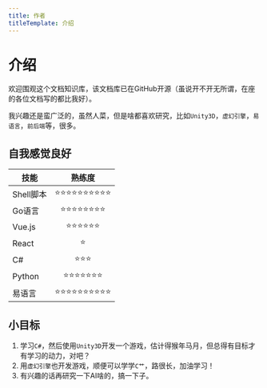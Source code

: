 ```yaml
---
title: 作者
titleTemplate: 介绍
---
```


# 介绍

欢迎围观这个文档知识库，该文档库已在GitHub开源（虽说开不开无所谓，在座的各位文档写的都比我好）。

我兴趣还是蛮广泛的，虽然人菜，但是啥都喜欢研究，比如`Unity3D`，`虚幻引擎`，`易语言`，`前后端`等，很多。


## 自我感觉良好

| 技能      |                            熟练度                            |
| --------- | :----------------------------------------------------------: |
| Shell脚本 | :star::star::star::star::star::star::star::star::star::star: |
| Go语言    |       :star::star::star::star::star::star::star::star:       |
| Vue.js    |             :star::star::star::star::star::star:             |
| React     |                            :star:                            |
| C#        |                      :star::star::star:                      |
| Python    |          :star::star::star::star::star::star::star:          |
| 易语言    | :star::star::star::star::star::star::star::star::star::star: |


## 小目标

1. 学习`C#`，然后使用`Unity3D`开发一个游戏，估计得猴年马月，但总得有目标才有学习的动力，对吧？
2. 用`虚幻引擎`也开发游戏，顺便可以学学`C艹`，路很长，加油学习！
3. 有兴趣的话再研究一下AI啥的，搞一下子。


